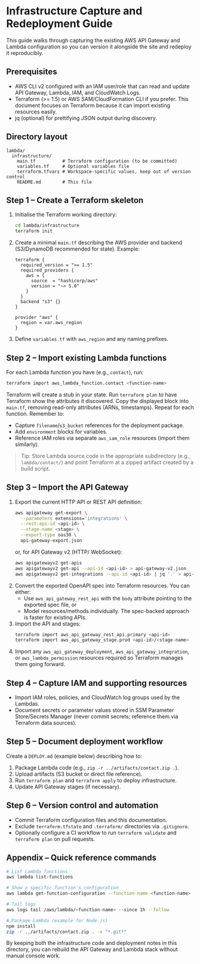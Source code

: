 # Infrastructure Capture and Redeployment Guide

This guide walks through capturing the existing AWS API Gateway and Lambda configuration so you can version it alongside the site and redeploy it reproducibly.

## Prerequisites
- AWS CLI v2 configured with an IAM user/role that can read and update API Gateway, Lambda, IAM, and CloudWatch Logs.
- Terraform (>= 1.5) or AWS SAM/CloudFormation CLI if you prefer. This document focuses on Terraform because it can import existing resources easily.
- jq (optional) for prettifying JSON output during discovery.

## Directory layout
```
lambda/
  infrastructure/
    main.tf          # Terraform configuration (to be committed)
    variables.tf     # Optional variables file
    terraform.tfvars # Workspace-specific values, keep out of version control
    README.md        # This file
```

## Step 1 – Create a Terraform skeleton
1. Initialise the Terraform working directory:
   ```bash
   cd lambda/infrastructure
   terraform init
   ```
2. Create a minimal `main.tf` describing the AWS provider and backend (S3/DynamoDB recommended for state). Example:
   ```hcl
   terraform {
     required_version = ">= 1.5"
     required_providers {
       aws = {
         source  = "hashicorp/aws"
         version = "~> 5.0"
       }
     }
     backend "s3" {}
   }

   provider "aws" {
     region = var.aws_region
   }
   ```
3. Define `variables.tf` with `aws_region` and any naming prefixes.

## Step 2 – Import existing Lambda functions
For each Lambda function you have (e.g., `contact`), run:
```bash
terraform import aws_lambda_function.contact <function-name>
```
Terraform will create a stub in your state. Run `terraform plan` to have Terraform show the attributes it discovered. Copy the displayed block into `main.tf`, removing read-only attributes (ARNs, timestamps). Repeat for each function. Remember to:
- Capture `filename`/`s3_bucket` references for the deployment package.
- Add `environment` blocks for variables.
- Reference IAM roles via separate `aws_iam_role` resources (import them similarly).

> Tip: Store Lambda source code in the appropriate subdirectory (e.g., `lambda/contact/`) and point Terraform at a zipped artifact created by a build script.

## Step 3 – Import the API Gateway
1. Export the current HTTP API or REST API definition:
   ```bash
   aws apigateway get-export \
     --parameters extensions='integrations' \
     --rest-api-id <api-id> \
     --stage-name <stage> \
     --export-type oas30 \
     api-gateway-export.json
   ```
   or, for API Gateway v2 (HTTP/ WebSocket):
   ```bash
   aws apigatewayv2 get-apis
   aws apigatewayv2 get-api --api-id <api-id> > api-gateway-v2.json
   aws apigatewayv2 get-integrations --api-id <api-id> | jq '.' > api-gateway-v2-integrations.json
   ```
2. Convert the exported OpenAPI spec into Terraform resources. You can either:
   - Use `aws_api_gateway_rest_api` with the `body` attribute pointing to the exported spec file, or
   - Model resources/methods individually. The spec-backed approach is faster for existing APIs.
3. Import the API and stages:
   ```bash
   terraform import aws_api_gateway_rest_api.primary <api-id>
   terraform import aws_api_gateway_stage.prod <api-id>/<stage-name>
   ```
4. Import any `aws_api_gateway_deployment`, `aws_api_gateway_integration`, or `aws_lambda_permission` resources required so Terraform manages them going forward.

## Step 4 – Capture IAM and supporting resources
- Import IAM roles, policies, and CloudWatch log groups used by the Lambdas.
- Document secrets or parameter values stored in SSM Parameter Store/Secrets Manager (never commit secrets; reference them via Terraform data sources).

## Step 5 – Document deployment workflow
Create a `DEPLOY.md` (example below) describing how to:
1. Package Lambda code (e.g., `zip -r ../artifacts/contact.zip .`).
2. Upload artifacts (S3 bucket or direct file reference).
3. Run `terraform plan` and `terraform apply` to deploy infrastructure.
4. Update API Gateway stages (if necessary).

## Step 6 – Version control and automation
- Commit Terraform configuration files and this documentation.
- Exclude `terraform.tfstate` and `.terraform/` directories via `.gitignore`.
- Optionally configure a CI workflow to run `terraform validate` and `terraform plan` on pull requests.

## Appendix – Quick reference commands
```bash
# List Lambda functions
aws lambda list-functions

# Show a specific function's configuration
aws lambda get-function-configuration --function-name <function-name>

# Tail logs
aws logs tail /aws/lambda/<function-name> --since 1h --follow

# Package Lambda (example for Node.js)
npm install
zip -r ../artifacts/contact.zip . -x "*.git*"
```

By keeping both the infrastructure code and deployment notes in this directory, you can rebuild the API Gateway and Lambda stack without manual console work.
